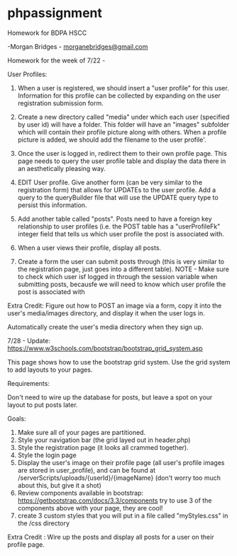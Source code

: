 # phpassignment
Homework for BDPA HSCC

-Morgan Bridges - morganebridges@gmail.com

Homework for the week of 7/22 - 

User Profiles:

1. When a user is registered, we should insert a "user profile" for this user. Information for this profile can be collected by expanding on the user registration submission form. 

2. Create a new directory called "media" under which each user (specified by user id) will have a folder. This folder will have an "images"
subfolder which will contain their profile picture along with others. When a profile picture is added, we should add the filename to the user profile'.

3. Once the user is logged in, redirect them to their own profile page. This page needs to query the user profile table and display the 
data there in an aesthetically pleasing way.

4. EDIT User profile. Give another form (can be very similar to the registration form) that allows for UPDATEs to the user profile.
Add a query to the queryBuilder file that will use the UPDATE query type to persist this information.

5. Add another table called "posts". Posts need to have a foreign key relationship to user profiles (i.e. the POST table has a "userProfileFk" integer field
that tells us which user profile the post is associated with.

6. When a user views their profile, display all posts.

7. Create a form the user can submit posts through (this is very similar to the registration page, just goes into a different table).
NOTE - Make sure to check which user isf logged in through the session variable when submitting posts, becausfe we will need to know 
which user profile the post is associated with

Extra Credit:
Figure out how to POST an image via a form, copy it into the user's media/images directory, and display it when the user logs in.

Automatically create the user's media directory when they sign up.


7/28 - Update:
https://www.w3schools.com/bootstrap/bootstrap_grid_system.asp

This page shows how to use the bootstrap grid system. Use the grid system to add layouts to your pages.

Requirements:

Don't need to wire up the database for posts, but leave a spot on your layout to put posts later.

Goals:
1. Make sure all of your pages are partitioned. 
2. Style your navigation bar (the grid layed out in header.php)
3. Style the registration page (it looks all crammed together).
4. Style the login page
5. Display the user's image on their profile page (all user's profile images are stored in user_profile), and can be
found at /serverScripts/uploads/{userId}/{imageName} (don't worry too much about this, but give it a shot)
6. Review components available in bootstrap: https://getbootstrap.com/docs/3.3/components
    try to use 3 of the components above with your page, they are cool!
7. create 3 custom styles that you will put in a file called "myStyles.css" in the /css directory

Extra Credit : Wire up the posts and display all posts for a user on their profile page.